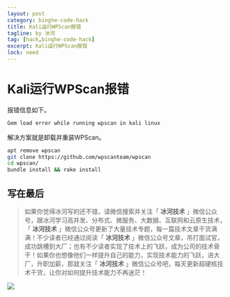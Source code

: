 ```yaml
---
layout: post
category: binghe-code-hack
title: Kali运行WPScan报错
tagline: by 冰河
tag: [hack,binghe-code-hack]
excerpt: Kali运行WPScan报错
lock: need
---
```


# Kali运行WPScan报错

报错信息如下。

```bash
Gem load error while running wpscan in kali linux
```

解决方案就是卸载并重装WPScan。

```bash
apt remove wpscan
git clone https://github.com/wpscanteam/wpscan
cd wpscan/
bundle install && rake install
```


## 写在最后

> 如果你觉得冰河写的还不错，请微信搜索并关注「 **冰河技术** 」微信公众号，跟冰河学习高并发、分布式、微服务、大数据、互联网和云原生技术，「 **冰河技术** 」微信公众号更新了大量技术专题，每一篇技术文章干货满满！不少读者已经通过阅读「 **冰河技术** 」微信公众号文章，吊打面试官，成功跳槽到大厂；也有不少读者实现了技术上的飞跃，成为公司的技术骨干！如果你也想像他们一样提升自己的能力，实现技术能力的飞跃，进大厂，升职加薪，那就关注「 **冰河技术** 」微信公众号吧，每天更新超硬核技术干货，让你对如何提升技术能力不再迷茫！


![](https://img-blog.csdnimg.cn/20200906013715889.png)